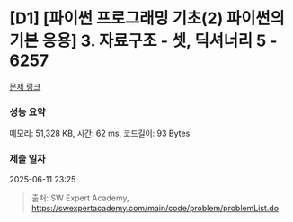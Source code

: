 # [D1] [파이썬 프로그래밍 기초(2) 파이썬의 기본 응용] 3. 자료구조 - 셋, 딕셔너리 5 - 6257 

[문제 링크](https://swexpertacademy.com/main/code/problem/problemDetail.do?contestProbId=AWcVmIXq464DFAU4) 

### 성능 요약

메모리: 51,328 KB, 시간: 62 ms, 코드길이: 93 Bytes

### 제출 일자

2025-06-11 23:25



> 출처: SW Expert Academy, https://swexpertacademy.com/main/code/problem/problemList.do